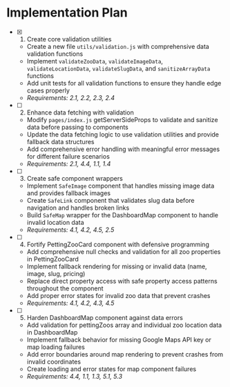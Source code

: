 # Implementation Plan

- [x] 1. Create core validation utilities






  - Create a new file `utils/validation.js` with comprehensive data validation functions
  - Implement `validateZooData`, `validateImageData`, `validateLocationData`, `validateSlugData`, and `sanitizeArrayData` functions
  - Add unit tests for all validation functions to ensure they handle edge cases properly
  - _Requirements: 2.1, 2.2, 2.3, 2.4_

- [ ] 2. Enhance data fetching with validation
  - Modify `pages/index.js` getServerSideProps to validate and sanitize data before passing to components
  - Update the data fetching logic to use validation utilities and provide fallback data structures
  - Add comprehensive error handling with meaningful error messages for different failure scenarios
  - _Requirements: 2.1, 4.4, 1.1, 1.4_

- [ ] 3. Create safe component wrappers
  - Implement `SafeImage` component that handles missing image data and provides fallback images
  - Create `SafeLink` component that validates slug data before navigation and handles broken links
  - Build `SafeMap` wrapper for the DashboardMap component to handle invalid location data
  - _Requirements: 4.1, 4.2, 4.5, 2.5_

- [ ] 4. Fortify PettingZooCard component with defensive programming
  - Add comprehensive null checks and validation for all zoo properties in PettingZooCard
  - Implement fallback rendering for missing or invalid data (name, image, slug, pricing)
  - Replace direct property access with safe property access patterns throughout the component
  - Add proper error states for invalid zoo data that prevent crashes
  - _Requirements: 4.1, 4.2, 4.3, 4.5_

- [ ] 5. Harden DashboardMap component against data errors
  - Add validation for pettingZoos array and individual zoo location data in DashboardMap
  - Implement fallback behavior for missing Google Maps API key or map loading failures
  - Add error boundaries around map rendering to prevent crashes from invalid coordinates
  - Create loading and error states for map component failures
  - _Requirements: 4.4, 1.1, 1.3, 5.1, 5.3_